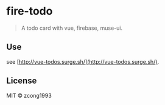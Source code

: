 # fire-todo

> A todo card with vue, firebase, muse-ui.

## Use

see [http://vue-todos.surge.sh/](http://vue-todos.surge.sh/).

## License

MIT &copy; zcong1993
